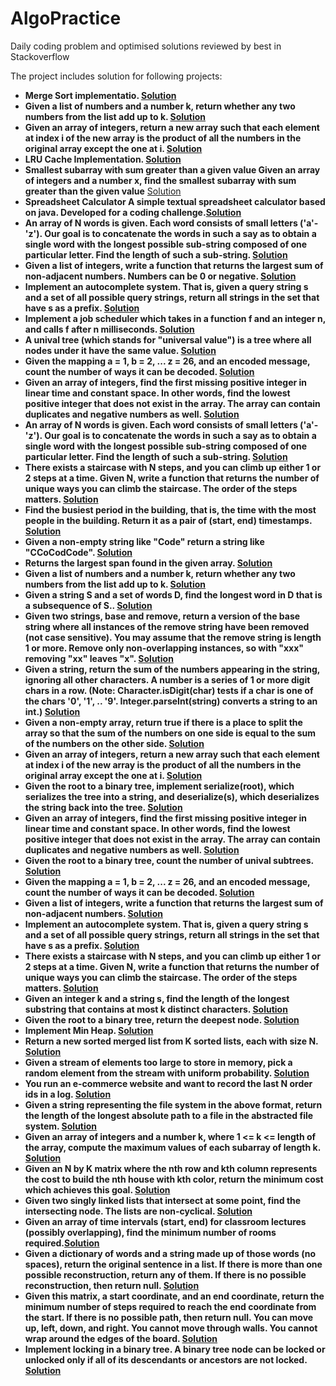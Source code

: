 # AlgoPractice

Daily coding problem and optimised solutions reviewed by best in Stackoverflow


The project includes solution for following projects:

- **Merge Sort implementatio. [Solution](https://github.com/macleanpinto/AlgoPractice/blob/master/src/main/java/com/alpha/sorting/MergeSort.java)**
- **Given a list of numbers and a number k, return whether any two numbers from the list add up to k. [Solution](https://github.com/macleanpinto/AlgoPractice/blob/master/src/main/java/com/alpha/problemsolving/DailyCodingProblem1.java#L1)**
- **Given an array of integers, return a new array such that each element at index i of the new array is the product of all the numbers in the original array except the one at i. [Solution](https://github.com/macleanpinto/AlgoPractice/blob/master/src/main/java/com/alpha/problemsolving/DailyCodingProblem2.java#L1)**
- **LRU Cache Implementation. [Solution](https://github.com/macleanpinto/AlgoPractice/blob/master/src/main/java/com/alpha/design/LRUCache.java#L1)**
- **Smallest subarray with sum greater than a given value Given an array of integers and a number x, find the smallest subarray with sum greater than the given value** [Solution](https://github.com/macleanpinto/AlgoPractice/blob/master/src/main/java/com/alpha/problemsolving/DailyCodingProblem3.java)
- **Spreadsheet Calculator A simple textual spreadsheet calculator based on java. Developed for a coding challenge.[Solution](https://github.com/macleanpinto/AlgoPractice/blob/master/src/main/java/com/alpha/design/SpreadSheetCalculator.java#L13)**
- **An array of N words is given. Each word consists of small letters ('a'- 'z'). Our goal is to concatenate the words in such a say as to obtain a single word with the longest possible sub-string composed of one particular letter. Find the length of such a sub-string. [Solution](https://github.com/macleanpinto/AlgoPractice/blob/master/src/main/java/com/alpha/problemsolving/DailyCodingProblem4.java#L7-L8)**
- **Given a list of integers, write a function that returns the largest sum of non-adjacent numbers. Numbers can be 0 or negative. [Solution](https://github.com/macleanpinto/AlgoPractice/blob/master/src/main/java/com/alpha/problemsolving/DailyCodingProblem10.java#L6)**
- **Implement an autocomplete system. That is, given a query string s and a set of all possible query strings, return all strings in the set that have s as a prefix. [Solution](https://github.com/macleanpinto/AlgoPractice/blob/master/src/main/java/com/alpha/problemsolving/DailyCodingProblem11.java#L6)**
- **Implement a job scheduler which takes in a function f and an integer n, and calls f after n milliseconds. [Solution](https://github.com/macleanpinto/AlgoPractice/blob/master/src/main/java/com/alpha/problemsolving/DailyCodingProblem9.java#L6)**
- **A unival tree (which stands for "universal value") is a tree where all nodes under it have the same value. [Solution](https://github.com/macleanpinto/AlgoPractice/blob/master/src/main/java/com/alpha/problemsolving/DailyCodingProblem8.java#L4)**
- **Given the mapping a = 1, b = 2, ... z = 26, and an encoded message, count the number of ways it can be decoded. [Solution](https://github.com/macleanpinto/AlgoPractice/blob/master/src/main/java/com/alpha/problemsolving/DailyCodingProblem7.java#L6)**
- **Given an array of integers, find the first missing positive integer in linear time and constant space. In other words, find the lowest positive integer that does not exist in the array. The array can contain duplicates and negative numbers as well. [Solution](https://github.com/macleanpinto/AlgoPractice/blob/master/src/main/java/com/alpha/problemsolving/DailyCodingProblem5.java#L6-L7)**
- **An array of N words is given. Each word consists of small letters ('a'- 'z'). Our goal is to concatenate the words in such a say as to obtain a single word with the longest possible sub-string composed of one particular letter. Find the length of such a sub-string. [Solution](https://github.com/macleanpinto/AlgoPractice/blob/master/src/main/java/com/alpha/problemsolving/DailyCodingProblem4.java)**
- **There exists a staircase with N steps, and you can climb up either 1 or 2 steps at a time. Given N, write a function that returns the number of unique ways you can climb the staircase. The order of the steps matters. [Solution](https://github.com/macleanpinto/AlgoPractice/blob/master/src/main/java/com/alpha/problemsolving/DailyCodingProblem12.java)**
- **Find the busiest period in the building, that is, the time with the most people in the building. Return it as a pair of (start, end) timestamps. [Solution](https://github.com/macleanpinto/AlgoPractice/blob/master/src/main/typescript/GoogleCodingProblem1.ts)**
- **Given a non-empty string like "Code" return a string like "CCoCodCode". [Solution](https://github.com/macleanpinto/AlgoPractice/blob/master/src/main/typescript/GoogleCodingProblem2.ts)**
- **Returns the largest span found in the given array. [Solution](https://github.com/macleanpinto/AlgoPractice/blob/master/src/main/typescript/GoogleCodingProblem3.ts)**
- **Given a list of numbers and a number k, return whether any two numbers from the list add up to k. [Solution](https://github.com/macleanpinto/AlgoPractice/blob/master/src/main/typescript/GoogleCodingProblem4.ts)**
- **Given a string S and a set of words D, find the longest word in D that is a subsequence of S.. [Solution](https://github.com/macleanpinto/AlgoPractice/blob/master/src/main/typescript/GoogleCodingProblem5.ts)**
- **Given two strings, base and remove, return a version of the base string where all instances of the remove string have been removed (not case sensitive). You may assume that the remove string is length 1 or more. Remove only non-overlapping instances, so with "xxx" removing "xx" leaves "x". [Solution](https://github.com/macleanpinto/AlgoPractice/blob/master/src/main/typescript/GoogleCodingProblem6.ts)**
- **Given a string, return the sum of the numbers appearing in the string, ignoring all other characters. A number is a series of 1 or more digit chars in a row. (Note: Character.isDigit(char) tests if a char is one of the chars '0', '1', .. '9'. Integer.parseInt(string) converts a string to an int.) [Solution](https://github.com/macleanpinto/AlgoPractice/blob/master/src/main/typescript/GoogleCodingProblem7.ts)**
- **Given a non-empty array, return true if there is a place to split the array so that the sum of the numbers on one side is equal to the sum of the numbers on the other side. [Solution](https://github.com/macleanpinto/AlgoPractice/blob/master/src/main/typescript/GoogleCodingProblem8.ts)**
- **Given an array of integers, return a new array such that each element at index i of the new array is the product of all the numbers in the original array except the one at i. [Solution](https://github.com/macleanpinto/AlgoPractice/blob/master/src/main/typescript/DailyCodingProblem2.ts)**
- **Given the root to a binary tree, implement serialize(root), which serializes the tree into a string, and deserialize(s), which deserializes the string back into the tree. [Solution](https://github.com/macleanpinto/AlgoPractice/blob/master/src/main/typescript/DailyCodingProblem3.ts)**
- **Given an array of integers, find the first missing positive integer in linear time and constant space. In other words, find the lowest positive integer that does not exist in the array. The array can contain duplicates and negative numbers as well. [Solution](https://github.com/macleanpinto/AlgoPractice/blob/master/src/main/typescript/DailyCodingProblem4.ts)**
- **Given the root to a binary tree, count the number of unival subtrees. [Solution](https://github.com/macleanpinto/AlgoPractice/blob/master/src/main/typescript/DailyCodingProblem8.ts)**
- **Given the mapping a = 1, b = 2, ... z = 26, and an encoded message, count the number of ways it can be decoded. [Solution](https://github.com/macleanpinto/AlgoPractice/blob/master/src/main/typescript/DailyCodingProblem7.ts)**
- **Given a list of integers, write a function that returns the largest sum of non-adjacent numbers. [Solution](https://github.com/macleanpinto/AlgoPractice/blob/master/src/main/typescript/DailyCodingProblem9.ts#L4)**
- **Implement an autocomplete system. That is, given a query string s and a set of all possible query strings, return all strings in the set that have s as a prefix. [Solution](https://github.com/macleanpinto/AlgoPractice/blob/master/src/main/typescript/DailyCodingProblem11.ts)**
- **There exists a staircase with N steps, and you can climb up either 1 or 2 steps at a time. Given N, write a function that returns the number of unique ways you can climb the staircase. The order of the steps matters. [Solution](https://github.com/macleanpinto/AlgoPractice/blob/master/src/main/typescript/DailyCodingProblem12.ts)**
- **Given an integer k and a string s, find the length of the longest substring that contains at most k distinct characters. [Solution](https://github.com/macleanpinto/AlgoPractice/blob/master/src/main/typescript/DailyCodingProblem13.ts)**
- **Given the root to a binary tree, return the deepest node. [Solution](https://github.com/macleanpinto/AlgoPractice/blob/master/src/main/typescript/DailyCodingProblem-TreeProblem.ts#L35)**
- **Implement Min Heap. [Solution](https://github.com/macleanpinto/AlgoPractice/blob/master/src/main/typescript/DailyCodingProblem-TreeProblem.ts.ts)**
- **Return a new sorted merged list from K sorted lists, each with size N. [Solution](https://github.com/macleanpinto/AlgoPractice/blob/master/src/main/typescript/DailyCodingProblem-MergeList.ts)**
- **Given a stream of elements too large to store in memory, pick a random element from the stream with uniform probability. [Solution](https://github.com/macleanpinto/AlgoPractice/blob/master/src/main/typescript/DailyCodingProblem15.ts)**
- **You run an e-commerce website and want to record the last N order ids in a log. [Solution](https://github.com/macleanpinto/AlgoPractice/blob/master/src/main/typescript/DailyCodingProblem16.ts)**
- **Given a string representing the file system in the above format, return the length of the longest absolute path to a file in the abstracted file system. [Solution](https://github.com/macleanpinto/AlgoPractice/blob/master/src/main/typescript/DailyCodingProblem17.ts)**
- **Given an array of integers and a number k, where 1 <= k <= length of the array, compute the maximum values of each subarray of length k. [Solution](https://github.com/macleanpinto/AlgoPractice/blob/master/src/main/typescript/DailyCodingProblem18.ts)**
- **Given an N by K matrix where the nth row and kth column represents the cost to build the nth house with kth color, return the minimum cost which achieves this goal. [Solution](https://github.com/macleanpinto/AlgoPractice/blob/master/src/main/typescript/DailyCodingProblem19.ts)**
- **Given two singly linked lists that intersect at some point, find the intersecting node. The lists are non-cyclical. [Solution](https://github.com/macleanpinto/AlgoPractice/blob/master/src/main/typescript/DailyCodingProblem20.ts)**
- **Given an array of time intervals (start, end) for classroom lectures (possibly overlapping), find the minimum number of rooms required.[Solution](https://github.com/macleanpinto/AlgoPractice/blob/master/src/main/typescript/DailyCodingProblem21.ts)**
- **Given a dictionary of words and a string made up of those words (no spaces), return the original sentence in a list. If there is more than one possible reconstruction, return any of them. If there is no possible reconstruction, then return null. [Solution](https://github.com/macleanpinto/AlgoPractice/blob/master/src/main/typescript/DailyCodingProblem22.ts)**
- **Given this matrix, a start coordinate, and an end coordinate, return the minimum number of steps required to reach the end coordinate from the start. If there is no possible path, then return null. You can move up, left, down, and right. You cannot move through walls. You cannot wrap around the edges of the board.  [Solution](https://github.com/macleanpinto/AlgoPractice/blob/master/src/main/typescript/DailyCodingProblem23.ts)**
- **Implement locking in a binary tree. A binary tree node can be locked or unlocked only if all of its descendants or ancestors are not locked. [Solution](https://github.com/macleanpinto/AlgoPractice/blob/master/src/main/typescript/DailyCodingProblem24.ts)**
